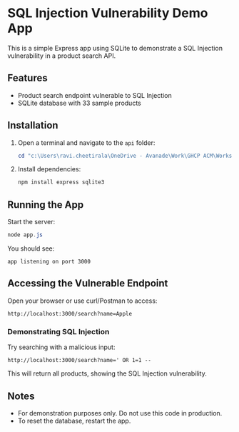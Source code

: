 # SQL Injection Vulnerability Demo App

This is a simple Express app using SQLite to demonstrate a SQL Injection vulnerability in a product search API.

## Features
- Product search endpoint vulnerable to SQL Injection
- SQLite database with 33 sample products

## Installation

1. Open a terminal and navigate to the `api` folder:
   ```powershell
   cd "c:\Users\ravi.cheetirala\OneDrive - Avanade\Work\GHCP ACM\Workshop\Foundations\security-fix-demo\api"
   ```
2. Install dependencies:
   ```powershell
   npm install express sqlite3
   ```

## Running the App

Start the server:
```powershell
node app.js
```

You should see:
```
app listening on port 3000
```

## Accessing the Vulnerable Endpoint

Open your browser or use curl/Postman to access:
```
http://localhost:3000/search?name=Apple
```

### Demonstrating SQL Injection
Try searching with a malicious input:
```
http://localhost:3000/search?name=' OR 1=1 --
```
This will return all products, showing the SQL Injection vulnerability.

## Notes
- For demonstration purposes only. Do not use this code in production.
- To reset the database, restart the app.

